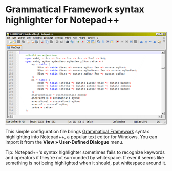 # Grammatical Framework syntax highlighter for Notepad++

<img src="screenshot.gif" style="display: block;"/>

This simple configuration file brings [Grammatical Framework](http://www.grammaticalframework.org/) syntax highlighting into Notepad++, a popular text editor for Windows. You can import it from the **View » User-Defined Dialogue** menu.

Tip: Notepad++'s syntax highlighter sometimes fails to recognize keywords and operators if they're not surrounded by whitespace. If ever it seems like something is not being highlighted when it should, put whitespace around it. 
